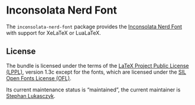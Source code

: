 # Inconsolata Nerd Font

The `inconsolata-nerd-font` package provides
the [Inconsolata Nerd Font](https://github.com/ryanoasis/nerd-fonts/tree/master/patched-fonts/Inconsolata)
with support for XeLaTeX or LuaLaTeX.

## License

The bundle is licensed under the terms of the
[LaTeX Project Public License (LPPL)](https://www.latex-project.org/lppl.txt),
version 1.3c
except for the fonts, which are licensed under the
[SIL Open Fonts License (OFL)](https://scripts.sil.org/ofl).

Its current maintenance status is “maintained”,
the current maintainer is [Stephan Lukasczyk](https://github.com/stephanlukasczyk).